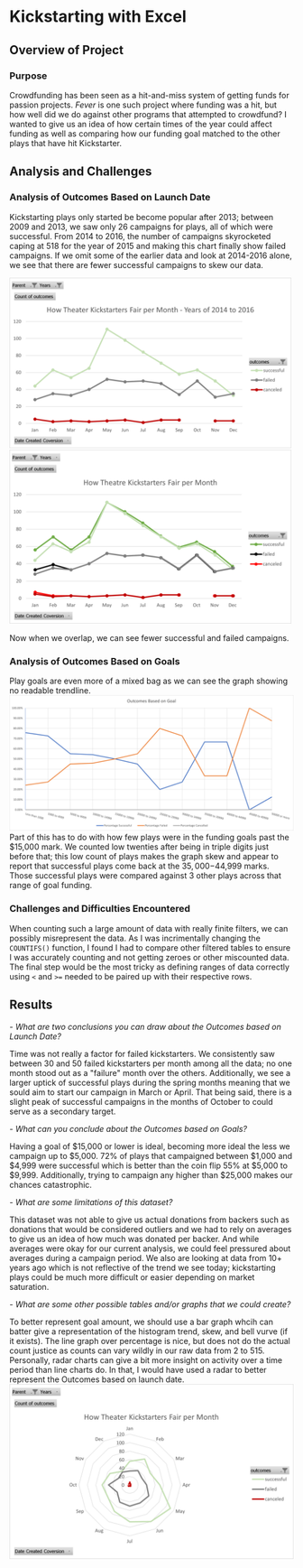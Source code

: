 # Kickstarting with Excel

## Overview of Project

### Purpose
Crowdfunding has been seen as a hit-and-miss system of getting funds for passion projects. *Fever* is one such project where funding was a hit, but how well did we do against other programs that attempted to crowdfund? I wanted to give us an idea of how certain times of the year could affect funding as well as comparing how our funding goal matched to the other plays that have hit Kickstarter.

## Analysis and Challenges

### Analysis of Outcomes Based on Launch Date
Kickstarting plays only started be become popular after 2013; between 2009 and 2013, we saw only 26 campaigns for plays, all of which were successful. From 2014 to 2016, the number of campaigns skyrocketed caping at 518 for the year of 2015 and making this chart finally show failed campaigns. If we omit some of the earlier data and look at 2014-2016 alone, we see that there are fewer successful campaigns to skew our data. 

<img src="https://github.com/Atros04/kickstarter-analysis/blob/main/resources/Theater_Outcomes_vs_Launch_2014_to_2016.png" width=500px> <img src="https://github.com/Atros04/kickstarter-analysis/blob/main/resources/Theater_Outcomes_vs_Launch_2014_to_2016_Overlap.png" width=500px>

Now when we overlap, we can see fewer successful and failed campaigns.

### Analysis of Outcomes Based on Goals
Play goals are even more of a mixed bag as we can see the graph showing no readable trendline. ![The chart shows nothing statistically significant](/resources/Outcomes_vs_Goals.png) Part of this has to do with how few plays were in the funding goals past the $15,000 mark. We counted low twenties after being in triple digits just before that; this low count of plays makes the graph skew and appear to report that successful plays come back at the $35,000-$44,999 marks. Those successful plays were compared against 3 other plays across that range of goal funding.  

### Challenges and Difficulties Encountered
When counting such a large amount of data with really finite filters, we can possibly misrepresent the data. As I was incrimentally changing the `COUNTIFS()` function, I found I had to compare other filtered tables to ensure I was accurately counting and not getting zeroes or other miscounted data. The final step would be the most tricky as defining ranges of data correctly using `<` and `>=` needed to be paired up with their respective rows.

## Results

*- What are two conclusions you can draw about the Outcomes based on Launch Date?*

Time was not really a factor for failed kickstarters. We consistently saw between 30 and 50 failed kickstarters per month among all the data; no one month stood out as a "failure" month over the others. Additionally, we see a larger uptick of successful plays during the spring months meaning that we sould aim to start our campaign in March or April. That being said, there is a slight peak of successful campaigns in the months of October to could serve as a secondary target.

*- What can you conclude about the Outcomes based on Goals?*

Having a goal of $15,000 or lower is ideal, becoming more ideal the less we campaign up to $5,000. 72% of plays that campaigned between $1,000 and $4,999 were successful which is better than the coin flip 55% at $5,000 to $9,999. Additionally, trying to campaign any higher than $25,000 makes our chances catastrophic. 

*- What are some limitations of this dataset?*

This dataset was not able to give us actual donations from backers such as donations that would be considered outliers and we had to rely on averages to give us an idea of how much was donated per backer. And while averages were okay for our current analysis, we could feel pressured about averages during a campaign period. We also are looking at data from 10+ years ago which is not reflective of the trend we see today; kickstarting plays could be much more difficult or easier depending on market saturation.

*- What are some other possible tables and/or graphs that we could create?*

To better represent goal amount, we should use a bar graph whcih can batter give a representation of the histogram trend, skew, and bell vurve (if it exists). The line graph over percentage is nice, but does not do the actual count justice as counts can vary wildly in our raw data from 2 to 515.
Personally, radar charts can give a bit more insight on activity over a time period than line charts do. In that, I would have used a radar to better represent the Outcomes based on launch date.
![Radar Better](/resources/Theater_Outcomes_vs_Launch_Radar.png)

